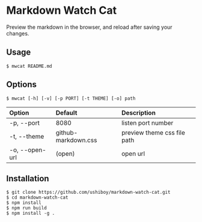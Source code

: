 # Markdown Watch Cat

Preview the markdown in the browser, and reload after saving your changes.

## Usage

```
$ mwcat README.md
```

## Options

```
$ mwcat [-h] [-v] [-p PORT] [-t THEME] [-o] path
```

| Option | Default | Description |
| :-- | :-- | :-- |
| -p, --port | 8080 | listen port number |
| -t, --theme | github-markdown.css | preview theme css file path |
| -o, --open-url | (open) | open url |

## Installation

```
$ git clone https://github.com/ushiboy/markdown-watch-cat.git
$ cd markdown-watch-cat
$ npm install
$ npm run build
$ npm install -g .
```

